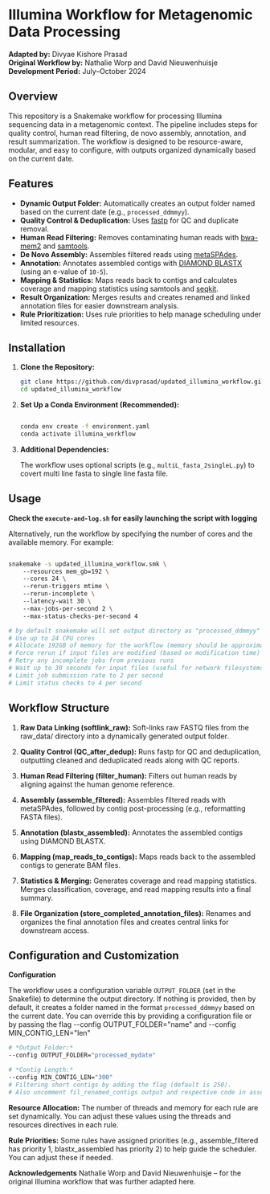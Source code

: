 # Illumina Workflow for Metagenomic Data Processing

**Adapted by:** Divyae Kishore Prasad  
**Original Workflow by:** Nathalie Worp and David Nieuwenhuisje  
**Development Period:** July–October 2024

## Overview

This repository is a Snakemake workflow for processing Illumina sequencing data in a metagenomic context. The pipeline includes steps for quality control, human read filtering, de novo assembly, annotation, and result summarization. The workflow is designed to be resource-aware, modular, and easy to configure, with outputs organized dynamically based on the current date.

## Features

- **Dynamic Output Folder:** Automatically creates an output folder named based on the current date (e.g., `processed_ddmmyy`).
- **Quality Control & Deduplication:** Uses [fastp](https://github.com/OpenGene/fastp) for QC and duplicate removal.
- **Human Read Filtering:** Removes contaminating human reads with [bwa-mem2](https://github.com/bwa-mem2/bwa-mem2) and [samtools](http://www.htslib.org/).
- **De Novo Assembly:** Assembles filtered reads using [metaSPAdes](https://cab.spbu.ru/software/spades/).
- **Annotation:** Annotates assembled contigs with [DIAMOND BLASTX](https://github.com/bbuchfink/diamond) (using an e-value of `10-5`).
- **Mapping & Statistics:** Maps reads back to contigs and calculates coverage and mapping statistics using samtools and [seqkit](https://bioinf.shenwei.me/seqkit/).
- **Result Organization:** Merges results and creates renamed and linked annotation files for easier downstream analysis.
- **Rule Prioritization:** Uses rule priorities to help manage scheduling under limited resources.


## Installation

1. **Clone the Repository:**

    ```bash
    git clone https://github.com/divprasad/updated_illumina_workflow.git
    cd updated_illumina_workflow
    ```

2. **Set Up a Conda Environment (Recommended):**

    ```bash

    conda env create -f environment.yaml
    conda activate illumina_workflow

    ```

3. **Additional Dependencies:**

   The workflow uses optional scripts (e.g., `multiL_fasta_2singleL.py`) to covert multi line fasta to single line fasta file.

## Usage

**Check the `execute-and-log.sh` for easily launching the script with logging**

Alternatively, run the workflow by specifying the number of cores and the available memory. For example:

```bash

snakemake -s updated_illumina_workflow.smk \  
    --resources mem_gb=192 \  
    --cores 24 \  
    --rerun-triggers mtime \  
    --rerun-incomplete \  
    --latency-wait 30 \  
    --max-jobs-per-second 2 \  
    --max-status-checks-per-second 4  

# by default snakemake will set output directory as "processed_ddmmyy"   
# Use up to 24 CPU cores
# Allocate 192GB of memory for the workflow (memory should be approximately 16x CPU cores)
# Force rerun if input files are modified (based on modification time)
# Retry any incomplete jobs from previous runs
# Wait up to 30 seconds for input files (useful for network filesystems)
# Limit job submission rate to 2 per second
# Limit status checks to 4 per second

```

##  Workflow Structure

1. **Raw Data Linking (softlink_raw):**
Soft-links raw FASTQ files from the raw_data/ directory into a dynamically generated output folder.

2. **Quality Control (QC_after_dedup):**
Runs fastp for QC and deduplication, outputting cleaned and deduplicated reads along with QC reports.

3. **Human Read Filtering (filter_human):**
Filters out human reads by aligning against the human genome reference.

4. **Assembly (assemble_filtered):**
Assembles filtered reads with metaSPAdes, followed by contig post-processing (e.g., reformatting FASTA files).

5. **Annotation (blastx_assembled):**
Annotates the assembled contigs using DIAMOND BLASTX.

6. **Mapping (map_reads_to_contigs):**
Maps reads back to the assembled contigs to generate BAM files.

7. **Statistics & Merging:** Generates coverage and read mapping statistics. Merges classification, coverage, and read mapping results into a final summary.

8. **File Organization (store_completed_annotation_files):** Renames and organizes the final annotation files and creates central links for downstream access.

## Configuration and Customization

**Configuration**

The workflow uses a configuration variable `OUTPUT_FOLDER` (set in the Snakefile) to determine the output directory. If nothing is provided, then by default, it creates a folder named in the format `processed_ddmmyy` based on the current date. You can override this by providing a configuration file or by passing the flag --config OUTPUT_FOLDER="name" and --config MIN_CONTIG_LEN="len"

```bash
# *Output Folder:*
--config OUTPUT_FOLDER="processed_mydate"

# *Contig Length:*
--config MIN_CONTIG_LEN="300"
# Filtering short contigs by adding the flag (default is 250).
# Also uncomment fil_renamed_contigs output and respective code in assemble_filtered
```
**Resource Allocation:**
The number of threads and memory for each rule are set dynamically. You can adjust these values using the threads and resources directives in each rule.

**Rule Priorities:**
Some rules have assigned priorities (e.g., assemble_filtered has priority 1, blastx_assembled has priority 2) to help guide the scheduler. You can adjust these if needed.

**Acknowledgements**
Nathalie Worp and David Nieuwenhuisje – for the original Illumina workflow that was further adapted here.
